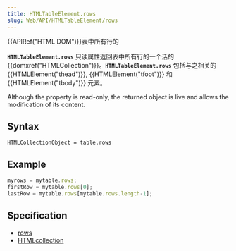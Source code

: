 ```yaml
---
title: HTMLTableElement.rows
slug: Web/API/HTMLTableElement/rows
---
```


{{APIRef("HTML DOM")}}表中所有行的

**`HTMLTableElement.rows`** 只读属性返回表中所有行的一个活的 {{domxref("HTMLCollection")}}。**`HTMLTableElement.rows`** 包括与之相关的{{HTMLElement("thead")}}, {{HTMLElement("tfoot")}} 和 {{HTMLElement("tbody")}} 元素。

Although the property is read-only, the returned object is live and allows the modification of its content.

## Syntax

```plain
HTMLCollectionObject = table.rows
```

## Example

```js
myrows = mytable.rows;
firstRow = mytable.rows[0];
lastRow = mytable.rows[mytable.rows.length-1];
```

## Specification

- [rows](http://www.w3.org/TR/DOM-Level-2-HTML/html.html#ID-6156016)
- [HTMLcollection](http://www.w3.org/TR/DOM-Level-2-HTML/html.html#ID-75708506)
